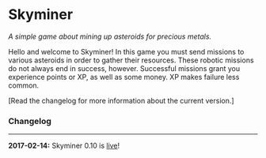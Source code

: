 # Skyminer
_A simple game about mining up asteroids for precious metals._

Hello and welcome to Skyminer! In this game you must send missions to various asteroids in order to gather their resources. These robotic missions do not always end in success, however. Successful missions grant you experience points or XP, as well as some money. XP makes failure less common.

[Read the changelog for more information about the current version.]

### Changelog
---
**2017-02-14:** Skyminer 0.10 is [live](https://thepixelguy.github.io/skyminer)!
